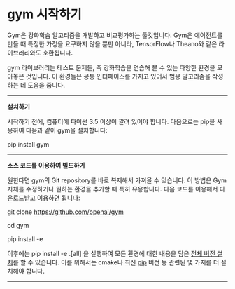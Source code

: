 # gym 시작하기

Gym은 강화학습 알고리즘을 개발하고 비교평가하는 툴킷입니다. Gym은 에이전트를 만들 때 특정한 가정을 요구하지 않을 뿐만 아니라, TensorFlow나 Theano와 같은 라이브러리와도 호환됩니다.

gym 라이브러리는 테스트 문제들, 즉 강화학습을 연습해 볼 수 있는 다양한 환경을 모아놓은 것입니다. 이 환경들은 공통 인터페이스를 가지고 있어서 범용 알고리즘을 작성하는 데 도움을 줍니다.

------------

**설치하기**

시작하기 전에, 컴퓨터에 파이썬 3.5 이상이 깔려 있어야 합니다. 다음으로는 pip을 사용하여 다음과 같이 gym을 설치합니다:

pip install gym

------------

**소스 코드를 이용하여 빌드하기**

원한다면 gym의 Git repository를 바로 복제해서 가져올 수 있습니다. 이 방법은 Gym 자체를 수정하거나 원하는 환경을 추가할 때 특히 유용합니다. 다음 코드를 이용해서 다운로드받고 이용하면 됩니다:

git clone https://github.com/openai/gym

cd gym

pip install -e

이후에는 pip install -e .[all] 을 실행하여 모든 환경에 대한 내용을 담은 [전체 버전 설치](https://github.com/openai/gym#installing-everything)를 할 수 있습니다. 이를 위해서는 cmake나 최신 [pip](https://github.com/openai/gym#pip-version) 버전 등 관련된 몇 가지를 더 설치해야 합니다.

--------------
